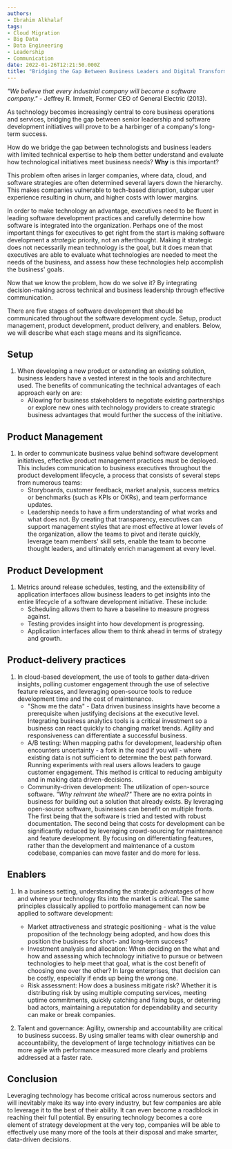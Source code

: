 ```yaml
---
authors:
- Ibrahim Alkhalaf
tags:
- Cloud Migration
- Big Data
- Data Engineering
- Leadership
- Communication
date: 2022-01-26T12:21:50.000Z
title: "Bridging the Gap Between Business Leaders and Digital Transformation"
---
```


_"We believe that every industrial company will become a software company."_ - Jeffrey R. Immelt, Former CEO of General Electric (2013). 

As technology becomes increasingly central to core business operations and services, bridging the gap between senior leadership and software development initiatives will prove to be a harbinger of a company's long-term success. 

How do we bridge the gap between technologists and business leaders with limited technical expertise to help them better understand and evaluate how technological initiatives meet business needs? **Why** is this important?

This problem often arises in larger companies, where data, cloud, and software strategies are often determined several layers down the hierarchy. This makes companies vulnerable to tech-based disruption, subpar user experience resulting in churn, and higher costs with lower margins.

In order to make technology an advantage, executives need to be fluent in leading software development practices and carefully determine how software is integrated into the organization. Perhaps one of the most important things for executives to get right from the start is making software development a _strategic_ priority, not an afterthought. Making it strategic does not necessarily mean technology is the goal, but it does mean that executives are able to evaluate what technologies are needed to meet the needs of the business, and assess how these technologies help accomplish the business' goals.

Now that we know the problem, how do we solve it? By integrating decision-making across technical and business leadership through effective communication. 

There are five stages of software development that should be communicated throughout the software development cycle. Setup, product management, product development, product delivery, and enablers. Below, we will describe what each stage means and its significance.

## Setup
1. When developing a new product or extending an existing solution, business leaders have a vested interest in the tools and architecture used. The benefits of communicating the technical advantages of each approach early on are:
    * Allowing for business stakeholders to negotiate existing partnerships or explore new ones with technology providers to create strategic business advantages that would further the success of the initiative.

## Product Management
1. In order to communicate business value behind software development initiatives, effective product management practices must be deployed. This includes communication to business executives throughout the product development lifecycle, a process that consists of several steps from numerous teams:
    * Storyboards, customer feedback, market analysis, success metrics or benchmarks (such as KPIs or OKRs), and team performance updates.
    * Leadership needs to have a firm understanding of what works and what does not. By creating that transparency, executives can support management styles that are most effective at lower levels of the organization, allow the teams to pivot and iterate quickly, leverage team members' skill sets, enable the team to become thought leaders, and ultimately enrich management at every level.

## Product Development
1. Metrics around release schedules, testing, and the extensibility of application interfaces allow business leaders to get insights into the entire lifecycle of a software development initiative. These include:
    * Scheduling allows them to have a baseline to measure progress against.
    * Testing provides insight into how development is progressing.
    * Application interfaces allow them to think ahead in terms of strategy and growth. 

## Product-delivery practices
1. In cloud-based development, the use of tools to gather data-driven insights, polling customer engagement through the use of selective feature releases, and leveraging open-source tools to reduce development time and the cost of maintenance. 
    * "Show me the data" - Data driven business insights have become a prerequisite when justifying decisions at the executive level. Integrating business analytics tools is a critical investment so a business can react quickly to changing market trends. Agility and responsiveness can differentiate a successful business. 
    * A/B testing: When mapping paths for development, leadership often encounters uncertainty - a fork in the road if you will - where existing data is not sufficient to determine the best path forward. Running experiments with real users allows leaders to gauge customer engagement. This method is critical to reducing ambiguity and in making data driven-decisions. 
    * Community-driven development: The utilization of open-source software. _"Why reinvent the wheel?"_ There are no extra points in business for building out a solution that already exists. By leveraging open-source software, businesses can benefit on multiple fronts. The first being that the software is tried and tested with robust documentation. The second being that costs for development can be significantly reduced by leveraging crowd-sourcing for maintenance and feature development. By focusing on differentiating features, rather than the development and maintenance of a custom codebase, companies can move faster and do more for less.

## Enablers
1. In a business setting, understanding the strategic advantages of how and where your technology fits into the market is critical. The same principles classically applied to portfolio management can now be applied to software development:
    * Market attractiveness and strategic positioning - what is the value proposition of the technology being adopted, and how does this position the business for short- and long-term success?
    * Investment analysis and allocation: When deciding on the what and how and assessing which technology initiative to pursue or between technologies to help meet that goal, what is the cost benefit of choosing one over the other? In large enterprises, that decision can be costly, especially if ends up being the wrong one.
    * Risk assessment: How does a business mitigate risk? Whether it is distributing risk by using multiple computing services, meeting uptime commitments, quickly catching and fixing bugs, or deterring bad actors, maintaining a reputation for dependability and security can make or break companies.

2. Talent and governance: Agility, ownership and accountability are critical to business success. By using smaller teams with clear ownership and accountability, the development of large technology initiatives can be more agile with performance measured more clearly and problems addressed at a faster rate.  

## Conclusion

Leveraging technology has become critical across numerous sectors and will inevitably make its way into every industry, but few companies are able to leverage it to the best of their ability. It can even become a roadblock in reaching their full potential. By ensuring technology becomes a core element of strategy development at the very top, companies will be able to effectively use many more of the tools at their disposal and make smarter, data-driven decisions.